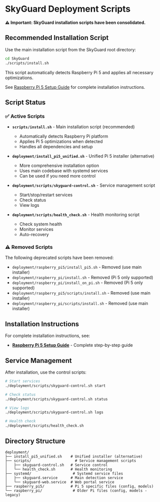 # SkyGuard Deployment Scripts

**⚠️ Important: SkyGuard installation scripts have been consolidated.**

## Recommended Installation Script

Use the main installation script from the SkyGuard root directory:

```bash
cd SkyGuard
./scripts/install.sh
```

This script automatically detects Raspberry Pi 5 and applies all necessary optimizations.

See [Raspberry Pi 5 Setup Guide](../docs/RASPBERRY_PI_SETUP.md) for complete installation instructions.

## Script Status

### ✅ Active Scripts

- **`scripts/install.sh`** - Main installation script (recommended)
  - Automatically detects Raspberry Pi platform
  - Applies Pi 5 optimizations when detected
  - Handles all dependencies and setup

- **`deployment/install_pi5_unified.sh`** - Unified Pi 5 installer (alternative)
  - More comprehensive installation option
  - Uses main codebase with systemd services
  - Can be used if you need more control

- **`deployment/scripts/skyguard-control.sh`** - Service management script
  - Start/stop/restart services
  - Check status
  - View logs

- **`deployment/scripts/health_check.sh`** - Health monitoring script
  - Check system health
  - Monitor services
  - Auto-recovery

### ⚠️ Removed Scripts

The following deprecated scripts have been removed:

- `deployment/raspberry_pi5/install_pi5.sh` - Removed (use main installer)
- `deployment/raspberry_pi/install.sh` - Removed (Pi 5 only supported)
- `deployment/raspberry_pi/install_on_pi.sh` - Removed (Pi 5 only supported)
- `deployment/raspberry_pi5/scripts/install.sh` - Removed (use main installer)
- `deployment/raspberry_pi/scripts/install.sh` - Removed (use main installer)

## Installation Instructions

For complete installation instructions, see:

- **[Raspberry Pi 5 Setup Guide](../docs/RASPBERRY_PI_SETUP.md)** - Complete step-by-step guide

## Service Management

After installation, use the control scripts:

```bash
# Start services
./deployment/scripts/skyguard-control.sh start

# Check status
./deployment/scripts/skyguard-control.sh status

# View logs
./deployment/scripts/skyguard-control.sh logs

# Health check
./deployment/scripts/health_check.sh
```

## Directory Structure

```
deployment/
├── install_pi5_unified.sh    # Unified installer (alternative)
├── scripts/                    # Service management scripts
│   ├── skyguard-control.sh   # Service control
│   └── health_check.sh       # Health monitoring
├── systemd/                   # Systemd service files
│   ├── skyguard.service      # Main detection service
│   └── skyguard-web.service  # Web portal service
├── raspberry_pi5/            # Pi 5 specific files (config, models)
└── raspberry_pi/              # Older Pi files (config, models - legacy)
```

